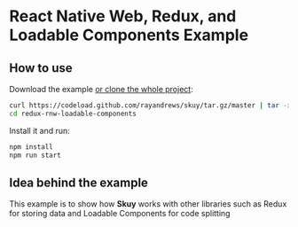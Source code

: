 # React Native Web, Redux, and Loadable Components Example

## How to use

Download the example [or clone the whole project](https://github.com/rayandrews/skuy.git):

```bash
curl https://codeload.github.com/rayandrews/skuy/tar.gz/master | tar -xz --strip=2 skuy-master/examples/redux-rnw-loadable-components
cd redux-rnw-loadable-components
```

Install it and run:

```bash
npm install
npm run start
```

## Idea behind the example

This example is to show how __Skuy__ works with other libraries such as Redux for storing data and Loadable Components for code splitting